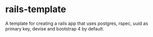 # rails-template
A template for creating a rails app that uses postgres, rspec, uuid as primary key, devise and bootstrap 4 by default.
